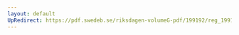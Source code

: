 ```yaml
---
layout: default
UpRedirect: https://pdf.swedeb.se/riksdagen-volumeG-pdf/199192/reg_199192/reg_199192_0698.pdf
---
```

